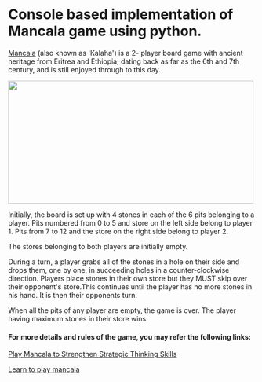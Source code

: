 # Console based implementation of Mancala game using python.

[Mancala] (also known as 'Kalaha') is a 2- player board game with ancient heritage from Eritrea and Ethiopia, dating back as far as the 6th and 7th century, and is still enjoyed through to this day.


<img src="https://www.ultraboardgames.com/mancala/gfx/board18.jpg" height="250" width="500">

Initially, the board is set up with 4 stones in each of the 6 pits belonging to a player. 
Pits numbered from 0 to 5 and store on the left side belong to player 1. Pits from 7 to 12 and the store on the right side belong to player 2. 

The stores belonging to both players are initially empty.

During a turn, a player grabs all of the stones in a hole on their side and drops them, one by one, in succeeding holes in a counter-clockwise direction. Players place stones in their own store but they MUST skip over their opponent's store.This continues until the player has no more stones in his hand. It is then their opponents turn.

When all the pits of any player are empty, the game is over.
The player having maximum stones in their store wins.

#### For more details and rules of the game, you may refer the following links:

[Play Mancala to Strengthen Strategic Thinking Skills] 

[Learn to play mancala]


[//]: # (These are reference links used in the body of this note and get stripped out when the markdown processor does its job. There is no need to format nicely because it shouldn't be seen. Thanks SO - http://stackoverflow.com/questions/4823468/store-comments-in-markdown-syntax)


   [Mancala]: <https://www.wikihow.com/Play-Kalaha>
   [Learn to play mancala]: <https://www.ymimports.com/pages/how-to-play-mancala>
   [Play Mancala to Strengthen Strategic Thinking Skills]: <https://www.thesprucecrafts.com/how-to-play-mancala-409424#:~:text=Place%20four%20stones%20into%20each%20of%20the%20pits.&text=2.,a%20stone%20in%20there%2C%20too.>
